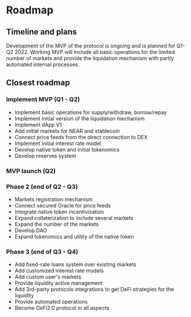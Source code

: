 # Roadmap

## Timeline and plans

Development of the MVP of the protocol is ongoing and is planned for Q1-Q2 2022. Working MVP will include all basic operations for the limited number of markets and provide the liquidation mechanism with partly automated internal processes.


## Closest roadmap

### Implement MVP (Q1 - Q2)
* Implement basic operations for supply/withdraw, borrow/repay
* Implement initial version of the liquidation mechanism
* Implement dApp V1
* Add initial markets for NEAR and stablecoin
* Connect price feeds from the direct connection to DEX
* Implement initial interest rate model
* Develop native token and initial tokenomics
* Develop reserves system

### MVP launch (Q2)

### Phase 2 (end of Q2 - Q3)
* Markets registration mechanism
* Connect secured Oracle for price feeds
* Integrate native token incentivization
* Expand collaterization to include several markets
* Expand the number of the markets
* Develop DAO
* Expand tokenomics and utility of the native token

### Phase 3 (end of Q3 - Q4)
* Add fixed-rate loans system over existing markets
* Add customized interest rate models
* Add custom user's markets
* Provide liquidity active management
* Add 3rd-party protocols integrations to get DeFi strategies for the liquidity
* Provide automated operations
* Become DeFi2.0 protocol in all aspects

